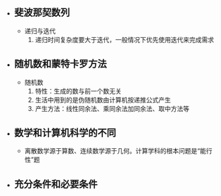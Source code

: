
- ## 斐波那契数列
	- 递归与迭代
		1. 递归时间复杂度要大于迭代，一般情况下优先使用迭代来完成需求
	
- ## 随机数和蒙特卡罗方法
	- 随机数
		1. 特性：生成的数与前一个数无关
		2. 生活中用到的是伪随机数由计算机按递推公式产生
		3. 产生方法：线性同余法、乘同余法加同余法、取中方法等
- ## 数学和计算机科学的不同
	- 离散数学源于算数、连续数学源于几何。计算学科的根本问题是“能行性”题
- ## 充分条件和必要条件
<!--stackedit_data:
eyJoaXN0b3J5IjpbLTc4Njg2MTE1MV19
-->
